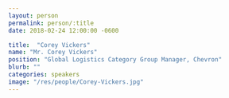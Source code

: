 ```yaml
---
layout: person
permalink: person/:title
date: 2018-02-24 12:00:00 -0600

title:  "Corey Vickers"
name: "Mr. Corey Vickers"
position: "Global Logistics Category Group Manager, Chevron"
blurb: ""
categories: speakers
image: "/res/people/Corey-Vickers.jpg"
---
```


